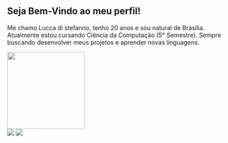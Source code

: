 ## Seja Bem-Vindo ao meu perfil!

Me chamo Lucca di stefanno, tenho 20 anos e sou natural de Brasília. Atualmente estou cursando Ciência da Computação (5° Semestre). Sempre buscando desenvolver meus projetos e aprender novas linguagens.




<div>
  <img height="180em" src = "https://github-readme-stats.vercel.app/api?username=LuccaSerafim&show_icons=true&theme=dracula&include_all_commits=true&count_private=true"/>
  


<div>
  <a href="mailto:lucca.serafim@gmail.com"><img src = "https://img.shields.io/badge/Gmail-D14836?style=for-the-badge&logo=gmail&logoColor=white" target="_blank"><a>
  <a href="https://www.linkedin.com/in/lucca-serafim/" target="_blank"><img src ="https://img.shields.io/badge/LinkedIn-0077B5?style=for-the-badge&logo=linkedin&logoColor=white" target="_blank"></a>
</div>

